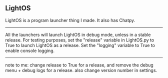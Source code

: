 ## LightOS
LightOS is a program launcher thing I made. It also has Chatpy. 
___
All the launchers will launch LightOS in debug mode, unless in a stable release. For testing purposes, set the "release" variable in LightOS.py to True to launch LightOS as a release. Set the "logging" variable to True to enable console logging.
___
note to me: change release to True for a release, and remove the debug menu + debug logs for a release. also change version number in settings.

